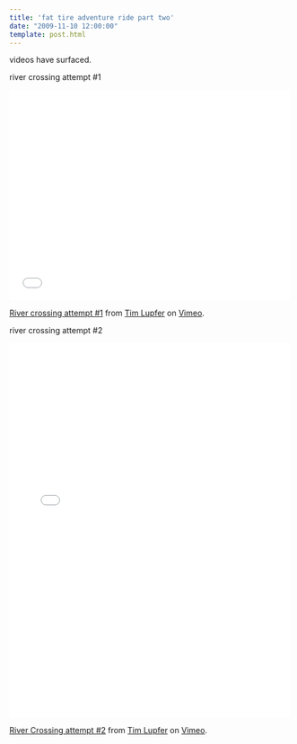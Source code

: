 ```yaml
---
title: 'fat tire adventure ride part two'
date: "2009-11-10 12:00:00"
template: post.html
---
```


videos have surfaced.

river crossing attempt #1

<iframe src="//player.vimeo.com/video/74744388?title=0&amp;byline=0" width="500" height="375" frameborder="0" webkitallowfullscreen mozallowfullscreen allowfullscreen></iframe> <p><a href="http://vimeo.com/74744388">River crossing attempt #1</a> from <a href="http://vimeo.com/user16173010">Tim Lupfer</a> on <a href="https://vimeo.com">Vimeo</a>.</p>

river crossing attempt #2

<iframe src="//player.vimeo.com/video/74744389?title=0&amp;byline=0" width="500" height="667" frameborder="0" webkitallowfullscreen mozallowfullscreen allowfullscreen></iframe> <p><a href="http://vimeo.com/74744389">River Crossing attempt #2</a> from <a href="http://vimeo.com/user16173010">Tim Lupfer</a> on <a href="https://vimeo.com">Vimeo</a>.</p>